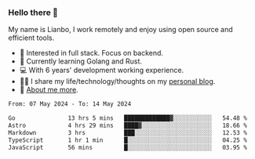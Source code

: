 ### Hello there 👋

My name is Lianbo, I work remotely and enjoy using open source and efficient tools.

- 🔭 Interested in full stack. Focus on backend.
- 🌱 Currently learning Golang and Rust.
- 💻 With 6 years' development working experience.
- ✍🏻 I share my life/technology/thoughts on my [personal blog](https://godruoyi.com).
- 👒 [About me more](https://godruoyi.com/posts/About-godruoyi).

<!--START_SECTION:waka-->

```txt
From: 07 May 2024 - To: 14 May 2024

Go               13 hrs 5 mins   █████████████▓░░░░░░░░░░░   54.48 %
Astro            4 hrs 29 mins   ████▓░░░░░░░░░░░░░░░░░░░░   18.66 %
Markdown         3 hrs           ███░░░░░░░░░░░░░░░░░░░░░░   12.53 %
TypeScript       1 hr 1 min      █░░░░░░░░░░░░░░░░░░░░░░░░   04.25 %
JavaScript       56 mins         █░░░░░░░░░░░░░░░░░░░░░░░░   03.95 %
```

<!--END_SECTION:waka-->
